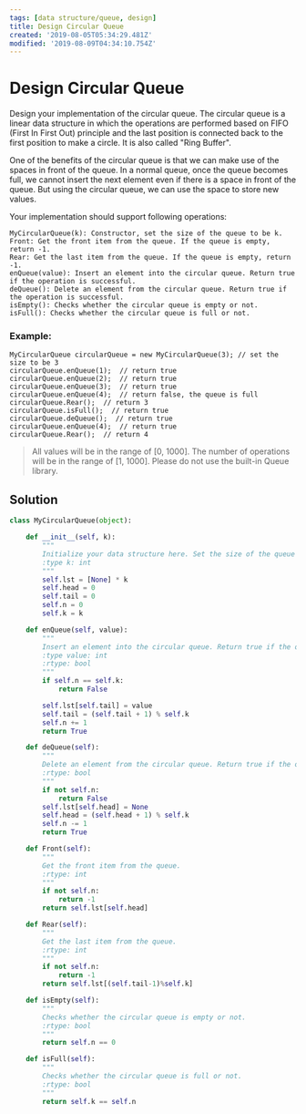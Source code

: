 ```yaml
---
tags: [data structure/queue, design]
title: Design Circular Queue
created: '2019-08-05T05:34:29.481Z'
modified: '2019-08-09T04:34:10.754Z'
---
```


# Design Circular Queue

Design your implementation of the circular queue. The circular queue is a linear data structure in which the operations are performed based on FIFO (First In First Out) principle and the last position is connected back to the first position to make a circle. It is also called "Ring Buffer".

One of the benefits of the circular queue is that we can make use of the spaces in front of the queue. In a normal queue, once the queue becomes full, we cannot insert the next element even if there is a space in front of the queue. But using the circular queue, we can use the space to store new values.

Your implementation should support following operations:

```
MyCircularQueue(k): Constructor, set the size of the queue to be k.
Front: Get the front item from the queue. If the queue is empty, return -1.
Rear: Get the last item from the queue. If the queue is empty, return -1.
enQueue(value): Insert an element into the circular queue. Return true if the operation is successful.
deQueue(): Delete an element from the circular queue. Return true if the operation is successful.
isEmpty(): Checks whether the circular queue is empty or not.
isFull(): Checks whether the circular queue is full or not.
```


### Example:

```
MyCircularQueue circularQueue = new MyCircularQueue(3); // set the size to be 3
circularQueue.enQueue(1);  // return true
circularQueue.enQueue(2);  // return true
circularQueue.enQueue(3);  // return true
circularQueue.enQueue(4);  // return false, the queue is full
circularQueue.Rear();  // return 3
circularQueue.isFull();  // return true
circularQueue.deQueue();  // return true
circularQueue.enQueue(4);  // return true
circularQueue.Rear();  // return 4
```


> All values will be in the range of [0, 1000].
> The number of operations will be in the range of [1, 1000].
> Please do not use the built-in Queue library.

## Solution

```python
class MyCircularQueue(object):

    def __init__(self, k):
        """
        Initialize your data structure here. Set the size of the queue to be k.
        :type k: int
        """
        self.lst = [None] * k
        self.head = 0
        self.tail = 0
        self.n = 0
        self.k = k

    def enQueue(self, value):
        """
        Insert an element into the circular queue. Return true if the operation is successful.
        :type value: int
        :rtype: bool
        """
        if self.n == self.k:
            return False

        self.lst[self.tail] = value
        self.tail = (self.tail + 1) % self.k
        self.n += 1
        return True

    def deQueue(self):
        """
        Delete an element from the circular queue. Return true if the operation is successful.
        :rtype: bool
        """
        if not self.n:
            return False
        self.lst[self.head] = None
        self.head = (self.head + 1) % self.k
        self.n -= 1
        return True

    def Front(self):
        """
        Get the front item from the queue.
        :rtype: int
        """
        if not self.n:
            return -1
        return self.lst[self.head]

    def Rear(self):
        """
        Get the last item from the queue.
        :rtype: int
        """
        if not self.n:
            return -1
        return self.lst[(self.tail-1)%self.k]

    def isEmpty(self):
        """
        Checks whether the circular queue is empty or not.
        :rtype: bool
        """
        return self.n == 0

    def isFull(self):
        """
        Checks whether the circular queue is full or not.
        :rtype: bool
        """
        return self.k == self.n
```
